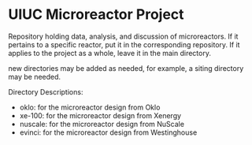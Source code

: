 # UIUC Microreactor Project

Repository holding data, analysis, and discussion of microreactors.  If it pertains to a specific reactor, put it in the corresponding repository.  If it applies to the project as a whole, leave it in the main directory.

new directories may be added as needed, for example, a siting directory may be needed.

Directory Descriptions:

- oklo: for the microreactor design from Oklo
- xe-100: for the microreactor design from Xenergy
- nuscale: for the microreactor design from NuScale
- evinci: for the microreactor design from Westinghouse

